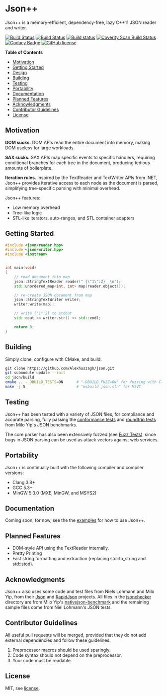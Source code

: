 Json++
======

Json++ is a memory-efficient, dependency-free, lazy C++11 JSON reader and writer.

[![Build Status](https://travis-ci.org/Alexhuszagh/json.svg?branch=master)](https://travis-ci.org/Alexhuszagh/json)
[![Build Status](https://tea-ci.org/api/badges/Alexhuszagh/json/status.svg)](https://tea-ci.org/Alexhuszagh/json)
[![Build status](https://ci.appveyor.com/api/projects/status/mds5o52wguleb54b?svg=true)](https://ci.appveyor.com/project/Alexhuszagh/json)
[![Coverity Scan Build Status](https://scan.coverity.com/projects/12985/badge.svg)](https://scan.coverity.com/projects/alexhuszagh-json)
[![Codacy Badge](https://api.codacy.com/project/badge/Grade/99332f82456648e08d34ffd688d98e9a)](https://www.codacy.com/app/Alexhuszagh/json?utm_source=github.com&amp;utm_medium=referral&amp;utm_content=Alexhuszagh/json&amp;utm_campaign=Badge_Grade)
[![GitHub license](https://img.shields.io/badge/license-MIT-blue.svg)](https://github.com/Alexhuszagh/json/blob/master/LICENSE.md)

**Table of Contents**

- [Motivation](#motivation)
- [Getting Started](#getting-started)
- [Design](#design)
- [Building](#building)
- [Testing](#testing)
- [Portability](#portability)
- [Documentation](#documentation)
- [Planned Features](#planned-features)
- [Acknowledgments](#acknowledgements)
- [Contributor Guidelines](#contributor-guidelines)
- [License](#license)

## Motivation

**DOM sucks.** DOM APIs read the entire document into memory, making DOM useless for large workloads.

**SAX sucks.** SAX APIs map specific events to specific handlers, requiring conditional branches for each tree in the document, producing tedious amounts of boilerplate.

**Iteration rules.** Inspired by the TextReader and TextWriter APIs from .NET, Json++ provides iterative access to each node as the document is parsed, simplifying tree-specific parsing with minimal overhead. 

Json++ features:

- Low memory overhead
- Tree-like logic
- STL-like iterators, auto-ranges, and STL container adapters

## Getting Started

```cpp
#include <json/reader.hpp>
#include <json/writer.hpp>
#include <iostream>


int main(void)
{
    // read document into map
    json::StringTextReader reader(" {\"1\":2}  \n");
    std::unordered_map<int, int> map(reader.object());

    // re-create JSON document from map 
    json::StringTextWriter writer;
    writer.write(map);

    // write {"1":2} to stdout
    std::cout << writer.str() << std::endl;

    return 0;
}
```

## Building

Simply clone, configure with CMake, and build.

```bash
git clone https://github.com/Alexhuszagh/json.git
git submodule update --init
cd json/build
cmake .. -_DBUILD_TESTS=ON      # "-DBUILD_FUZZ=ON" for fuzzing with Clang
make -j 5                       # "msbuild json.sln" for MSVC
```

## Testing

Json++ has been tested with a variety of JSON files, for compliance and accurate parsing, fully passing the [conformance tests](https://github.com/miloyip/nativejson-benchmark/tree/master/data/jsonchecker) and [roundtrip tests](https://github.com/miloyip/nativejson-benchmark/tree/master/data/roundtrip) from Milo Yip's JSON benchmarks.

The core parser has also been extensively fuzzed (see [Fuzz Tests](/test/fuzz)), since bugs in JSON parsing can be used as attack vectors against web services.

## Portability

Json++ is continually built with the following compiler and compiler versions:

- Clang 3.8+
- GCC 5.3+
- MinGW 5.3.0 (MXE, MinGW, and MSYS2) 

## Documentation

Coming soon, for now, see the the [examples](/example) for how to use Json++.

## Planned Features

- DOM-style API using the TextReader internally.
- Pretty Printing
- Fast string formatting and extraction (replacing std::to_string and std::stod).

## Acknowledgments

Json++ also uses some code and test files from Niels Lohmann and Milo Yip, from their [Json](https://github.com/nlohmann/json) and [RapidJson](https://github.com/miloyip/rapidjson/) projects. All files in the [jsonchecker](/test/data/jsonchecker) directory are from Milo Yip's [nativejson-benchmark](https://github.com/miloyip/nativejson-benchmark/tree/master/data/roundtrip) and the remaining sample files come from Niel Lohmann's JSON tests.

## Contributor Guidelines

All useful pull requests will be merged, provided that they do not add external dependencies and follow these guidelines.

1. Preprocessor macros should be used sparingly.
2. Code syntax should not depend on the preprocessor.
3. Your code must be readable.

## License

MIT, see [license](LICENSE.md).
